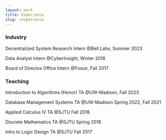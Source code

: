 ```yaml
---
layout: work
title: Experience
slug: /experience
---
```


### Industry
Decentralized System Research Intern @Bell Labs, Summer 2023

Data Analyst Intern @CyberInsight, Winter 2018

Board of Directos Office Intern @Fosun, Fall 2017


### Teaching

Introduction to Algorithms (Honor) TA @UW-Madison, Fall 2023

Database Management Systems TA @UW-Madison Spring 2022, Fall 2021

Applied Calculus IV TA @SJTU Fall 2018

Discrete Mathematics TA @SJTU Spring 2018

Intro to Logic Design TA @SJTU Fall 2017

